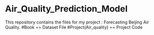# Air_Quality_Prediction_Model

This repository contains the files for my project : Forecasting Beijing Air Quality.
#Book == Dataset File
#Project(Air_quality) == Project Code
